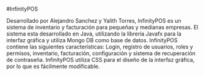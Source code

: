 #InfinityPOS

Desarrollado por Alejandro Sanchez y Yalith Torres, InfinityPOS es un sistema de inventario y facturación para pequeñas y medianas empresas. El sistema esta desarrollado en Java, utilizando la librería Javafx para la interfaz gráfica y utiliza Mongo DB como base de datos. 
InfinityPOS contiene las siguientes características:
Login, registro de usuarios, roles y permisos, inventario, facturación, configuración y sistema de recuperación de contraseña.
InfinityPOS utiliza CSS para el diseño de la interfaz gráfica, por lo que es fácilmente modificable.